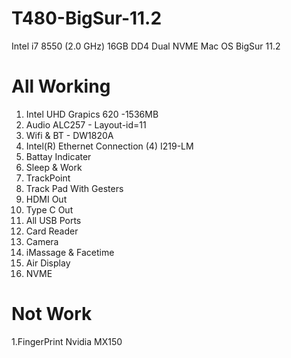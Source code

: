 # T480-BigSur-11.2
Intel i7 8550 (2.0 GHz)
16GB DD4
Dual NVME
Mac OS BigSur 11.2

# All Working 
1. Intel UHD Grapics 620 -1536MB 
2. Audio ALC257 - Layout-id=11
3. Wifi & BT - DW1820A
4. Intel(R) Ethernet Connection (4) I219-LM
5. Battay Indicater
6. Sleep & Work
7. TrackPoint 
8. Track Pad With Gesters
9. HDMI Out 
10. Type C Out
11. All USB Ports
12. Card Reader
13. Camera
14. iMassage & Facetime
15. Air Display
16. NVME

# Not Work
1.FingerPrint
Nvidia MX150
